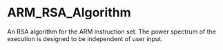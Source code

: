 # ARM_RSA_Algorithm
An RSA algorithm for the ARM instruction set. The power spectrum of the execution is designed to be independent of user input.

